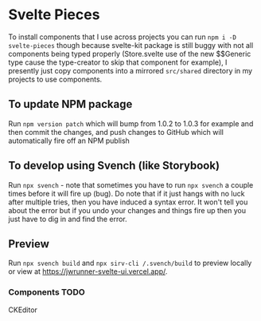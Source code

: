 # Svelte Pieces
To install components that I use across projects you can run `npm i -D svelte-pieces` though because svelte-kit package is still buggy with not all components being typed properly (Store.svelte use of the new $$Generic type cause the type-creator to skip that component for example), I presently just copy components into a mirrored `src/shared` directory in my projects to use components.

## To update NPM package
Run `npm version patch` which will bump from 1.0.2 to 1.0.3 for example and then commit the changes, and push changes to GitHub which will automatically fire off an NPM publish

## To develop using Svench (like Storybook)
Run `npx svench` - note that sometimes you have to run `npx svench` a couple times before it will fire up (bug). Do note that if it just hangs with no luck after multiple tries, then you have induced a syntax error. It won't tell you about the error but if you undo your changes and things fire up then you just have to dig in and find the error.

## Preview
Run `npx svench build` and `npx sirv-cli /.svench/build` to preview locally or view at https://jwrunner-svelte-ui.vercel.app/.

### Components TODO
CKEditor

